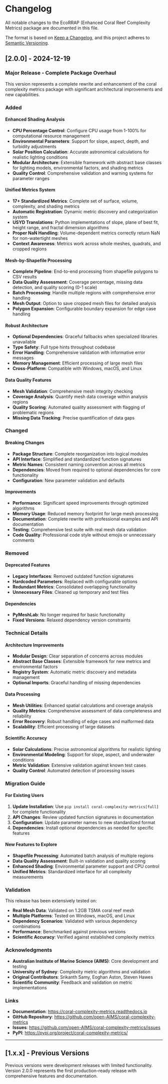 # Changelog

All notable changes to the EcoRRAP (Enhanced Coral Reef Complexity Metrics) package are documented in this file.

The format is based on [Keep a Changelog](https://keepachangelog.com/en/1.0.0/), and this project adheres to [Semantic Versioning](https://semver.org/spec/v2.0.0.html).

## [2.0.0] - 2024-12-19

### Major Release - Complete Package Overhaul

This version represents a complete rewrite and enhancement of the coral complexity metrics package with significant architectural improvements and new capabilities.

### Added

#### Enhanced Shading Analysis
- **CPU Percentage Control**: Configure CPU usage from 1-100% for computational resource management
- **Environmental Parameters**: Support for slope, aspect, depth, and turbidity adjustments
- **Solar Position Calculation**: Accurate astronomical calculations for realistic lighting conditions
- **Modular Architecture**: Extensible framework with abstract base classes for lighting models, environmental factors, and shading metrics
- **Quality Control**: Comprehensive validation and warning systems for parameter ranges

#### Unified Metrics System
- **17+ Standardized Metrics**: Complete set of surface, volume, complexity, and shading metrics
- **Automatic Registration**: Dynamic metric discovery and categorization system
- **USYD Translations**: Python implementations of slope, plane of best fit, height range, and fractal dimension algorithms
- **Proper NaN Handling**: Volume-dependent metrics correctly return NaN for non-watertight meshes
- **Context Awareness**: Metrics work across whole meshes, quadrats, and cropped regions

#### Mesh-by-Shapefile Processing
- **Complete Pipeline**: End-to-end processing from shapefile polygons to CSV results
- **Data Quality Assessment**: Coverage percentage, missing data detection, and quality scoring (0-1 scale)
- **Batch Processing**: Handle multiple regions with comprehensive error handling
- **Mesh Output**: Option to save cropped mesh files for detailed analysis
- **Polygon Expansion**: Configurable boundary expansion for edge case handling

#### Robust Architecture
- **Optional Dependencies**: Graceful fallbacks when specialized libraries unavailable
- **Type Safety**: Full type hints throughout codebase
- **Error Handling**: Comprehensive validation with informative error messages
- **Memory Management**: Efficient processing of large mesh files
- **Cross-Platform**: Compatible with Windows, macOS, and Linux

#### Data Quality Features
- **Mesh Validation**: Comprehensive mesh integrity checking
- **Coverage Analysis**: Quantify mesh data coverage within analysis regions
- **Quality Scoring**: Automated quality assessment with flagging of problematic regions
- **Missing Data Tracking**: Precise quantification of data gaps

### Changed

#### Breaking Changes
- **Package Structure**: Complete reorganization into logical modules
- **API Interface**: Simplified and standardized function signatures
- **Metric Names**: Consistent naming convention across all metrics
- **Dependencies**: Moved from required to optional dependencies for core functionality
- **Configuration**: New parameter validation and defaults

#### Improvements
- **Performance**: Significant speed improvements through optimized algorithms
- **Memory Usage**: Reduced memory footprint for large mesh processing
- **Documentation**: Complete rewrite with professional examples and API documentation
- **Testing**: Comprehensive test suite with real mesh data validation
- **Code Quality**: Professional code style without emojis or unnecessary comments

### Removed

#### Deprecated Features
- **Legacy Interfaces**: Removed outdated function signatures
- **Hardcoded Parameters**: Replaced with configurable options
- **Redundant Metrics**: Consolidated overlapping functionality
- **Unnecessary Files**: Cleaned up temporary and test files

#### Dependencies
- **PyMeshLab**: No longer required for basic functionality
- **Fixed Versions**: Relaxed dependency version constraints

### Technical Details

#### Architecture Improvements
- **Modular Design**: Clear separation of concerns across modules
- **Abstract Base Classes**: Extensible framework for new metrics and environmental factors
- **Registry System**: Automatic metric discovery and metadata management
- **Optional Imports**: Graceful handling of missing dependencies

#### Data Processing
- **Mesh Utilities**: Enhanced spatial calculations and coverage analysis
- **Quality Metrics**: Comprehensive assessment of data completeness and reliability
- **Error Recovery**: Robust handling of edge cases and malformed data
- **Scalability**: Efficient processing of large datasets

#### Scientific Accuracy
- **Solar Calculations**: Precise astronomical algorithms for realistic lighting
- **Environmental Modeling**: Support for slope, aspect, and underwater conditions
- **Metric Validation**: Extensive validation against known test cases
- **Quality Control**: Automated detection of processing issues

### Migration Guide

#### For Existing Users
1. **Update Installation**: Use `pip install coral-complexity-metrics[full]` for complete functionality
2. **API Changes**: Review updated function signatures in documentation
3. **Configuration**: Update parameter names to new standardized format
4. **Dependencies**: Install optional dependencies as needed for specific features

#### New Features to Explore
- **Shapefile Processing**: Automated batch analysis of multiple regions
- **Data Quality Assessment**: Built-in validation and quality scoring
- **Enhanced Shading**: Environmental parameter support and CPU control
- **Unified Metrics**: Standardized interface for all complexity measurements

### Validation

This release has been extensively tested on:
- **Real Mesh Data**: Validated on 1.2GB TSMA coral reef mesh
- **Multiple Platforms**: Tested on Windows, macOS, and Linux
- **Dependency Scenarios**: Validated with various dependency combinations
- **Performance**: Benchmarked against previous versions
- **Scientific Accuracy**: Verified against established complexity metrics

### Acknowledgments

- **Australian Institute of Marine Science (AIMS)**: Core development and testing
- **University of Sydney**: Complexity metric algorithms and validation
- **Original Contributors**: Srikanth Samy, Eoghan Aston, Steven Hawes
- **Scientific Community**: Feedback and validation on metric implementations

### Links

- **Documentation**: https://coral-complexity-metrics.readthedocs.io
- **GitHub Repository**: https://github.com/open-AIMS/coral-complexity-metrics
- **Issues**: https://github.com/open-AIMS/coral-complexity-metrics/issues
- **PyPI**: https://pypi.org/project/coral-complexity-metrics/

---

## [1.x.x] - Previous Versions

Previous versions were development releases with limited functionality. Version 2.0.0 represents the first production-ready release with comprehensive features and documentation.
